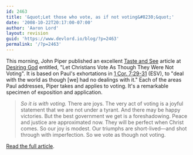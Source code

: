 ```yaml
---
id: 2463
title: '&quot;Let those who vote, as if not voting&#8230;&quot;'
date: '2008-10-22T20:17:00-07:00'
author: 'Aaron Lord'
layout: revision
guid: 'https://www.devlord.io/blog/?p=2463'
permalink: '/?p=2463'
---
```


This morning, John Piper published an excellent <a href="http://www.desiringgod.org/ResourceLibrary/TasteAndSee/ByDate/2008/3347_Let_Christians_Vote_As_Though_They_Were_Not_Voting/">Taste and See</a> article at <a href="http://www.desiringgod.org/">Desiring God</a> entitled, "Let Christians Vote As Though They Were Not Voting".  It is based on Paul's exhortations in <a href="http://www.gnpcb.org/esv/search/?go=Go&amp;q=1+Corinthians+7:29-31">1 Cor. 7:29-31</a> (ESV), to "deal with the world as though [we] had no dealings with it."  Each of the areas Paul addresses, Piper takes and applies to voting.  It's a remarkable specimen of exposition and application.<blockquote><em>So it is with voting.</em> There are joys. The very act of voting is a joyful statement that we are not under a tyrant. And there may be happy victories. But the best government we get is a foreshadowing. Peace and justice are approximated now. They will be perfect when Christ comes. So our joy is modest. Our triumphs are short-lived—and shot through with imperfection. So we vote as though not voting.</blockquote><a href="http://www.desiringgod.org/ResourceLibrary/TasteAndSee/ByDate/2008/3347_Let_Christians_Vote_As_Though_They_Were_Not_Voting/">Read the full article</a>.<div class="blogger-post-footer"></div>